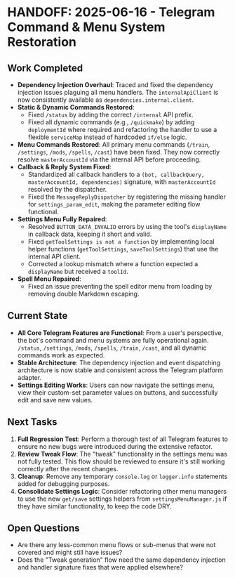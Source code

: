 # HANDOFF: 2025-06-16 - Telegram Command & Menu System Restoration

## Work Completed

-   **Dependency Injection Overhaul**: Traced and fixed the dependency injection issues plaguing all menu handlers. The `internalApiClient` is now consistently available as `dependencies.internal.client`.
-   **Static & Dynamic Commands Restored**:
    -   Fixed `/status` by adding the correct `/internal` API prefix.
    -   Fixed all dynamic commands (e.g., `/quickmake`) by adding `deploymentId` where required and refactoring the handler to use a flexible `serviceMap` instead of hardcoded `if/else` logic.
-   **Menu Commands Restored**: All primary menu commands (`/train`, `/settings`, `/mods`, `/spells`, `/cast`) have been fixed. They now correctly resolve `masterAccountId` via the internal API before proceeding.
-   **Callback & Reply System Fixed**:
    -   Standardized all callback handlers to a `(bot, callbackQuery, masterAccountId, dependencies)` signature, with `masterAccountId` resolved by the dispatcher.
    -   Fixed the `MessageReplyDispatcher` by registering the missing handler for `settings_param_edit`, making the parameter editing flow functional.
-   **Settings Menu Fully Repaired**:
    -   Resolved `BUTTON_DATA_INVALID` errors by using the tool's `displayName` in callback data, keeping it short and valid.
    -   Fixed `getToolSettings is not a function` by implementing local helper functions (`getToolSettings`, `saveToolSettings`) that use the internal API client.
    -   Corrected a lookup mismatch where a function expected a `displayName` but received a `toolId`.
-   **Spell Menu Repaired**:
    -   Fixed an issue preventing the spell editor menu from loading by removing double Markdown escaping.

## Current State

-   **All Core Telegram Features are Functional**: From a user's perspective, the bot's command and menu systems are fully operational again. `/status`, `/settings`, `/mods`, `/spells`, `/train`, `/cast`, and all dynamic commands work as expected.
-   **Stable Architecture**: The dependency injection and event dispatching architecture is now stable and consistent across the Telegram platform adapter.
-   **Settings Editing Works**: Users can now navigate the settings menu, view their custom-set parameter values on buttons, and successfully edit and save new values.

## Next Tasks

1.  **Full Regression Test**: Perform a thorough test of all Telegram features to ensure no new bugs were introduced during the extensive refactor.
2.  **Review Tweak Flow**: The "tweak" functionality in the settings menu was not fully tested. This flow should be reviewed to ensure it's still working correctly after the recent changes.
3.  **Cleanup**: Remove any temporary `console.log` or `logger.info` statements added for debugging purposes.
4.  **Consolidate Settings Logic**: Consider refactoring other menu managers to use the new `get/save` settings helpers from `settingsMenuManager.js` if they have similar functionality, to keep the code DRY.

## Open Questions

-   Are there any less-common menu flows or sub-menus that were not covered and might still have issues?
-   Does the "Tweak generation" flow need the same dependency injection and handler signature fixes that were applied elsewhere? 
